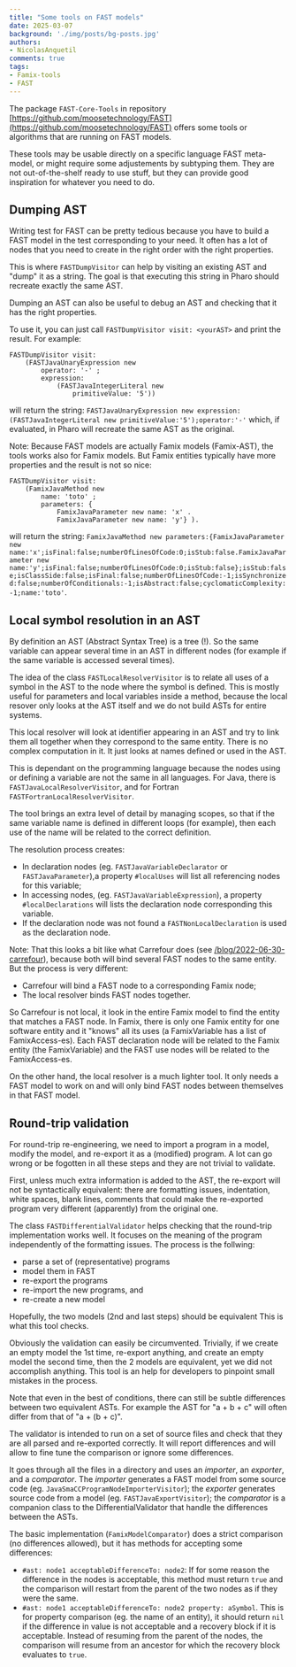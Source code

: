 ```yaml
---
title: "Some tools on FAST models"
date: 2025-03-07
background: './img/posts/bg-posts.jpg'
authors:
- NicolasAnquetil
comments: true
tags:
- Famix-tools
- FAST
---
```


The package `FAST-Core-Tools` in repository [https://github.com/moosetechnology/FAST](https://github.com/moosetechnology/FAST) offers some tools  or algorithms that are running on FAST models.

These tools may be usable directly on a specific language FAST meta-model, or might require some adjustements by subtyping them.
They are not out-of-the-shelf ready to use stuff, but they can provide good inspiration for whatever you need to do.

## Dumping AST

Writing test for FAST can be pretty tedious because you have to build a FAST model in the test corresponding to your need.
It often has a lot of nodes that you need to create in the right order with the right properties.

This is where `FASTDumpVisitor` can help by visiting an existing AST and "dump" it as a string.
The goal is that executing this string in Pharo should recreate exactly the same AST.

Dumping an AST can also be useful to debug an AST and checking that it has the right properties.

To use it, you can just call `FASTDumpVisitor visit: <yourAST>` and print the result. For example:
```smalltalk
FASTDumpVisitor visit:
	(FASTJavaUnaryExpression new
		operator: '-' ;
		expression:
			(FASTJavaIntegerLiteral new
				primitiveValue: '5'))
```
will return the string:
`FASTJavaUnaryExpression new expression:(FASTJavaIntegerLiteral new primitiveValue:'5');operator:'-'` which, if evaluated, in Pharo will recreate the same AST as the original.

Note: Because FAST models are actually Famix models (Famix-AST), the tools works also for Famix models.
But Famix entities typically have more properties and the result is not so nice:
```smalltalk
FASTDumpVisitor visit:
	(FamixJavaMethod new
		name: 'toto' ;
		parameters: {
			FamixJavaParameter new name: 'x' .
			FamixJavaParameter new name: 'y'} ).
```
will return the string: `FamixJavaMethod new parameters:{FamixJavaParameter new name:'x';isFinal:false;numberOfLinesOfCode:0;isStub:false.FamixJavaParameter new name:'y';isFinal:false;numberOfLinesOfCode:0;isStub:false};isStub:false;isClassSide:false;isFinal:false;numberOfLinesOfCode:-1;isSynchronized:false;numberOfConditionals:-1;isAbstract:false;cyclomaticComplexity:-1;name:'toto'`.

##  Local symbol resolution in an AST

By definition an AST (Abstract Syntax Tree) is a tree (!).
So the same variable can appear several time in an AST in different nodes (for example if the same variable is accessed several times).

The idea of the class `FASTLocalResolverVisitor` is to relate all uses of a symbol in the AST to the node where the symbol is defined.
This is mostly useful for parameters and local variables inside a method, because the local resover only looks at the AST itself and we do not build ASTs for entire systems.

This local resolver will look at identifier appearing in an AST and try to link them all together when they correspond to the same entity.
There is no complex computation in it.
It just looks at names defined or used in the AST.

This is dependant on the programming language because the nodes using or defining a variable are not the same in all languages.
For Java, there is `FASTJavaLocalResolverVisitor`, and for Fortran `FASTFortranLocalResolverVisitor`.

The tool brings an extra level of detail by managing scopes, so that if the same variable name is defined in different loops (for example), then each use of the name will be related to the correct definition.

The resolution process creates:
- In declaration nodes (eg. `FASTJavaVariableDeclarator` or `FASTJavaParameter`),a property `#localUses` will list all referencing nodes for this variable;
- In accessing nodes, (eg. `FASTJavaVariableExpression`), a property `#localDeclarations` will lists the declaration node corresponding this variable.
- If the declaration node was not found a `FASTNonLocalDeclaration` is used as the declaration node.

Note: That this looks a bit like what Carrefour does (see [/blog/2022-06-30-carrefour](/blog/2022-06-30-carrefour)), because both will bind several FAST nodes to the same entity.
But the process is very different:
- Carrefour will bind a FAST node to a corresponding Famix node;
- The local resolver binds FAST nodes together.

So Carrefour is not local, it look in the entire Famix model to find the entity that matches a FAST node.
In Famix, there is only one Famix entity for one software entity and it "knows" all its uses (a FamixVariable has a list of FamixAccess-es).
Each FAST declaration node will be related to the Famix entity (the FamixVariable) and the FAST use nodes will be related to the FamixAccess-es.

On the other hand, the local resolver is a much lighter tool.
It only needs a FAST model to work on and will only bind FAST nodes between themselves in that FAST model.


## Round-trip validation

For round-trip re-engineering, we need to import a program in a model, modify the model, and re-export it as a (modified) program.
A lot can go wrong or be fogotten in all these steps and they are not trivial to validate.

First, unless much extra information is added to the AST, the re-export will not be syntactically equivalent: there are formatting issues, indentation, white spaces, blank lines, comments that could make the re-exported program very different (apparently) from the original one.

The class `FASTDifferentialValidator` helps checking that the round-trip implementation works well.
It focuses on the meaning of the program independently of the formatting issues.
The process is the follwing:
- parse a set of (representative) programs
- model them in FAST
- re-export the programs
- re-import the new programs, and
- re-create a new model

Hopefully, the two models (2nd and last steps) should be equivalent
This is what this tool checks.

Obviously the validation can easily be circumvented.
Trivially, if we create an empty model the 1st time, re-export anything, and create an empty model the second time, then the 2 models are equivalent, yet we did not accomplish anything.
This tool is an help for developers to pinpoint small mistakes in the process.

Note that even in the best of conditions, there can still be subtle differences between two equivalent ASTs.
For example the AST for "a + b + c" will often differ from that of "a + (b + c)".

The validator is intended to run on a set of source files and check that they are all parsed and re-exported correctly.
It will report differences and will allow to fine tune the comparison or ignore some differences.

It goes through all the files in a directory and uses an *importer*, an *exporter*, and a *comparator*.
The *importer* generates a FAST model from some source code (eg. `JavaSmaCCProgramNodeImporterVisitor`); the *exporter* generates source code from a model (eg. `FASTJavaExportVisitor`); the *comparator* is a companion class to the DifferentialValidator that handle the differences between the ASTs.

The basic implementation (`FamixModelComparator`) does a strict comparison (no differences allowed), but it has methods for accepting some differences:
- `#ast: node1 acceptableDifferenceTo: node2`:
  If for some reason the difference in the nodes is acceptable, this method must return `true` and the comparison will restart from the parent of the two nodes as if they were the same.
- `#ast: node1 acceptableDifferenceTo: node2 property: aSymbol`.
  This is for property comparison (eg. the name of an entity), it should return `nil` if the difference in value is not acceptable and a recovery block if it is acceptable. Instead of resuming from the parent of the nodes, the comparison will resume from an ancestor for which the recovery block evaluates to `true`.
